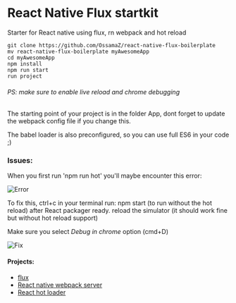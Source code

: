 # React Native Flux startkit
Starter for React native using flux, rn webpack and hot reload

    git clone https://github.com/OssamaZ/react-native-flux-boilerplate
    mv react-native-flux-boilerplate myAwesomeApp
    cd myAwesomeApp
    npm install
    npm run start
    run project

###### PS:  make sure to enable live reload and chrome debugging

The starting point of your project is in the folder App, dont forget to update the webpack config file if you change this.

The babel loader is also preconfigured, so you can use full ES6 in your code ;)


### Issues:

When you first run 'npm run hot' you'll maybe encounter this error:

![Error](http://i.imgur.com/5MeksHK.png)

To fix this, 
    ctrl+c in your terminal 
    run: npm start (to run without the hot reload)
    after React packager ready. reload the simulator (it should work fine but without hot reload support)

Make sure you select *Debug in chrome* option (cmd+D)

![Fix](http://i.imgur.com/Hyp8krZ.png)


#### Projects:
* [flux](https://github.com/facebook/flux)
* [React native webpack server](https://github.com/mjohnston/react-native-webpack-server)
* [React hot loader](https://github.com/gaearon/react-hot-loader)

